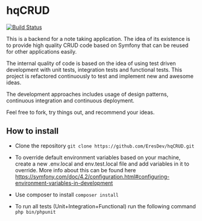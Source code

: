 # hqCRUD

[![Build Status](https://travis-ci.org/EresDev/hqCRUD.svg?branch=master)](https://travis-ci.org/EresDev/hqCRUD)

This is a backend for a note taking application. The idea of its existence is to provide high quality CRUD code based on Symfony that can be reused for other applications easily. 

The internal quality of code is based on the idea of using test driven development with unit tests, integration tests and functional tests. This project is refactored continuously to test and implement new and awesome ideas. 

The development approaches includes usage of design patterns, continuous integration and continuous deployment. 

Feel free to fork, try things out, and recommend your ideas.  


## How to install
- Clone the repository
`git clone https://github.com/EresDev/hqCRUD.git `

- To override default environment variables based on your machine, create a new .env.local and env.test.local file and add variables in it to override. More info about this can be found here https://symfony.com/doc/4.2/configuration.html#configuring-environment-variables-in-development

- Use composer to install
`composer install `
- To run all tests (Unit+Integration+Functional) run the following command
`php bin/phpunit `
